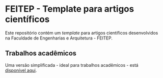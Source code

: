 # FEITEP - Template para artigos científicos

Este repositório contém um _template_ para artigos científicos desenvolvidos na Faculdade de Engenharias e Arquitetura - FEITEP.

## Trabalhos acadêmicos

Uma versão simplificada - ideal para trabalhos acadêmicos - está [disponível aqui](https://github.com/victor-borges/feitep-trabalho).
